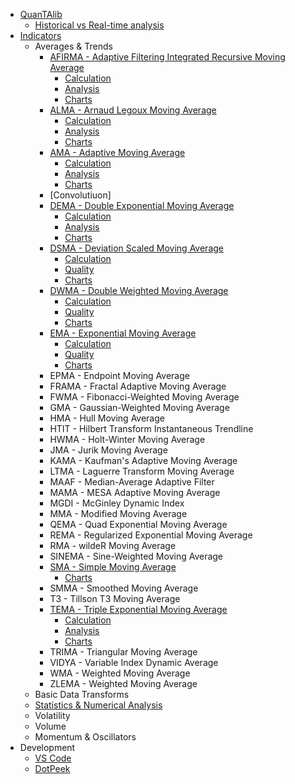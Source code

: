* [QuanTAlib](/)
   * [Historical vs Real-time analysis](essays/realtime.md)
* [Indicators](indicators/indicators.md)
   * Averages & Trends
      * [AFIRMA - Adaptive Filtering Integrated Recursive Moving Average](indicators/averages/afirma/afirma.md)
         * [Calculation](indicators/averages/afirma/calc.md)
         * [Analysis](indicators/averages/afirma/analysis.md)
         * [Charts](indicators/averages/afirma/charts.md)
      * [ALMA - Arnaud Legoux Moving Average](indicators/averages/alma/alma.md)
         * [Calculation](indicators/averages/alma/calc.md)
         * [Analysis](indicators/averages/alma/analysis.md)
         * [Charts](indicators/averages/alma/charts.md)
      * [AMA - Adaptive Moving Average](indicators/averages/ama/ama.md)
         * [Calculation](indicators/averages/ama/calc.md)
         * [Analysis](indicators/averages/ama/analysis.md)
         * [Charts](indicators/averages/ama/charts.md)
      * [Convolutiuon]
      * [DEMA - Double Exponential Moving Average](indicators/averages/dema/dema.md)
         * [Calculation](indicators/averages/dema/calc.md)
         * [Analysis](indicators/averages/dema/analysis.md)
         * [Charts](indicators/averages/dema/charts.md)
      * [DSMA - Deviation Scaled Moving Average](indicators/averages/dsma/dsma.md)
         * [Calculation](indicators/averages/dsma/calculation.md)
         * [Quality](indicators/averages/dsma/quality.md)
         * [Charts](indicators/averages/dsma/charts.md)
      * [DWMA - Double Weighted Moving Average](indicators/averages/dwma/calculation.md)
         * [Calculation](indicators/averages/dwma/calculation.md)
         * [Quality](indicators/averages/dwma/quality.md)
         * [Charts](indicators/averages/dwma/charts.md)
      * [EMA - Exponential Moving Average](indicators/averages/ema/ema.md)
         * [Calculation](indicators/averages/ema/calculation.md)
         * [Quality](indicators/averages/ema/quality.md)
         * [Charts](indicators/averages/ema/charts.md)
      * EPMA - Endpoint Moving Average
      * FRAMA - Fractal Adaptive Moving Average
      * FWMA - Fibonacci-Weighted Moving Average
      * GMA - Gaussian-Weighted Moving Average
      * HMA - Hull Moving Average
      * HTIT - Hilbert Transform Instantaneous Trendline
      * HWMA - Holt-Winter Moving Average
      * JMA - Jurik Moving Average
      * KAMA - Kaufman's Adaptive Moving Average
      * LTMA - Laguerre Transform Moving Average
      * MAAF - Median-Average Adaptive Filter
      * MAMA - MESA Adaptive Moving Average
      * MGDI - McGinley Dynamic Index
      * MMA - Modified Moving Average
      * QEMA - Quad Exponential Moving Average
      * REMA - Regularized Exponential Moving Average
      * RMA - wildeR Moving Average
      * SINEMA - Sine-Weighted Moving Average
      * [SMA - Simple Moving Average](indicators/averages/sma/sma.md)
         * [Charts](indicators/averages/sma/charts.md)
      * SMMA - Smoothed Moving Average
      * T3 - Tillson T3 Moving Average
      * [TEMA - Triple Exponential Moving Average](indicators/averages/tema/tema.md)
         * [Calculation](indicators/averages/tema/calc.md)
         * [Analysis](indicators/averages/tema/analysis.md)
         * [Charts](indicators/averages/tema/charts.md)
      * TRIMA - Triangular Moving Average
      * VIDYA - Variable Index Dynamic Average
      * WMA - Weighted Moving Average
      * ZLEMA - Weighted Moving Average
   * Basic Data Transforms
   * [Statistics & Numerical Analysis](indicators/statistics/list.md)
   * Volatility
   * Volume
   * Momentum & Oscillators
* Development
   * [VS Code](setup/vscode.md)
   * [DotPeek](setup/dotpeek.md)
